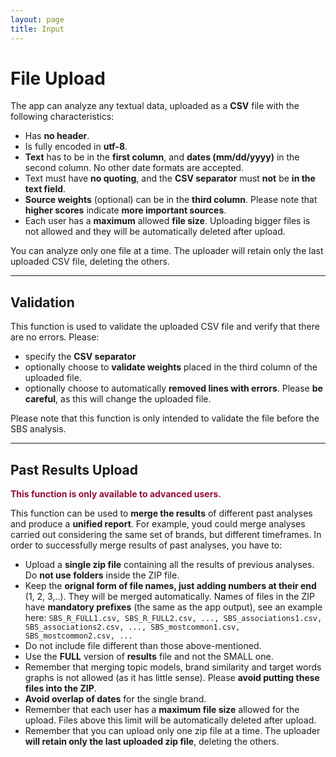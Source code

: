 ```yaml
---
layout: page
title: Input
---
```


# File Upload
The app can analyze any textual data, uploaded as a **CSV** file with the following characteristics:

- Has **no header**.
- Is fully encoded in **utf-8**.
- **Text** has to be in the **first column**, and **dates (mm/dd/yyyy)** in the second column. No other date formats are accepted. 
- Text must have **no quoting**, and the **CSV separator** must **not** be **in the text field**.
- **Source weights** (optional) can be in the **third column**. Please note that **higher scores** indicate **more important sources**.
- Each user has a **maximum** allowed **file size**. Uploading bigger files is not allowed and they will be automatically deleted after upload.

You can analyze only one file at a time. The uploader will retain only the last uploaded CSV file, deleting the others.

------

## Validation
This function is used to validate the uploaded CSV file and verify that there are no errors. Please:

- specify the **CSV separator**
- optionally choose to **validate weights** placed in the third column of the uploaded file.
- optionally choose to automatically **removed lines with errors**. Please **be careful**, as this will change the uploaded file.

Please note that this function is only intended to validate the file before the SBS analysis.

------

## Past Results Upload
<span style="color:#900C3F">**This function is only available to advanced users.**</span>

This function can be used to **merge the results** of different past analyses and produce a **unified report**. For example, youd could merge analyses carried out considering the same set of brands, but different timeframes.
In order to successfully merge results of past analyses, you have to:

- Upload a **single zip file** containing all the results of previous analyses. Do **not use folders** inside the ZIP file.
- Keep the **orignal form of file names, just adding numbers at their end** (1, 2, 3,..). They will be merged automatically. Names of files in the ZIP have **mandatory prefixes** (the same as the app output), see an example here: `SBS_R_FULL1.csv, SBS_R_FULL2.csv, ..., SBS_associations1.csv, SBS_associations2.csv, ..., SBS_mostcommon1.csv, SBS_mostcommon2.csv, ...`
- Do not include file different than those above-mentioned.
- Use the **FULL** version of **results** file and not the SMALL one.
- Remember that merging topic models, brand similarity and target words graphs is not allowed (as it has little sense). Please **avoid putting these files into the ZIP**.
- **Avoid overlap of dates** for the single brand.
- Remember that each user has a **maximum file size** allowed for the upload. Files above this limit will be automatically deleted after upload.
- Remember that you can upload only one zip file at a time. The uploader **will retain only the last uploaded zip file**, deleting the others.



